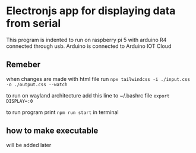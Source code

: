 # Electronjs app for displaying data from serial

This program is indented to run on raspberry pi 5 with arduino R4 connected through usb. Arduino is connected to Arduino IOT Cloud

## Remeber

when changes are made with html file run `npx tailwindcss -i ./input.css -o ./output.css --watch`

to run on wayland architecture add this line to ~/.bashrc file `export DISPLAY=:0`

to run program print `npm run start` in terminal

## how to make executable

will be added later
